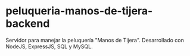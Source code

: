 # peluqueria-manos-de-tijera-backend
 Servidor para manejar la peluquería "Manos de Tijera". Desarrollado con NodeJS, ExpressJS, SQL y MySQL.
